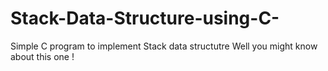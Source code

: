 # Stack-Data-Structure-using-C-
Simple C program to implement Stack data structutre
Well you might know about this one !
